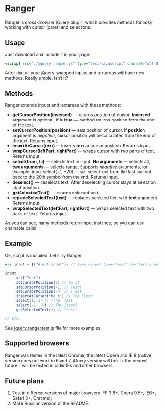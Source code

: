 # Ranger

Ranger is _cross-browser_ jQuery plugin, which provides methods for _easy_ working with cursor (caret) and selections.

## Usage

Just download and include it in your page:

```html
<script src="./jquery.ranger.js" type="text/javascript" charset="utf-8"></script>
```

After that all your jQuery-wrapped inputs and textareas will have new methods. Really simple, isn’t it?

## Methods

Ranger extends inputs and textareas with these methods:

- __getCursorPosition(inversed)__ — returns position of cursor. __Inversed__ argument is optional, if is __true__ — method returns position from the end of the text.
- __setCursorPosition(position)__ — sets position of cursor. If __position__ argument is _negative_, cursor position will be calculated from the end of the text. Returns input.
- __insertAtCursor(text)__ — inserts __text__ at cursor position. Returns input.
- __wrapCursor(leftPart, rightPart)__ — wraps cursor with two parts of text. Returns input.
- __select(from, to)__ — selects text in input. __No arguments__ — selects all, __two arguments__ — selects range. Supports _negative_ arguments, for example: input.select(−1, −20) — will select text from the last symbol back to the 20th symbol from the end. Returns input.
- __deselect()__ — deselects text. After deselecting cursor stays at selection start position.
- __getSelectedText()__ — returns selected text.
- __replaceSelectedText(text)__ — replaces selected text with __text__ argument. Returns input.
- __wrapSelectedText(leftPart, rightPart)__ — wraps selected text with two parts of text. Returns input.

As you can see, many methods return input instance, so you can use chainable calls!

## Example

Ok, script is included. Let’s try Ranger:

```javascript
var input = $("#test-input"); // Some <input type="text" id="test-input" />

input
	.val("Test")
	.setCursorPosition(2) // Te|st
	.setCursorPosition(-1) // Test|
	.setCursorPosition(-4) // T|est
	.insertAtCursor("he t") // The t|est
	.select(1, 3) // T[he] test
	.select(-1, -5) // The [test]
	.getSelectedText(); // "test"

// Etc.
```

See [jquery.ranger.test.js](https://github.com/porqz/Ranger/blob/master/jquery.ranger.test.js) file for more examples.

## Supported browsers

Ranger was tested in the latest Chrome, the latest Opera and IE 8 (native version does not work in 6 and 7, jQuery version will be). In the nearest future it will be tested in older IEs and other browsers.

## Future plans

1. Test in different versions of major browsers (FF 3.6+, Opera 9.5+, IE6+, Safari 3+, Chrome);
3. Make Russian version of the README.
